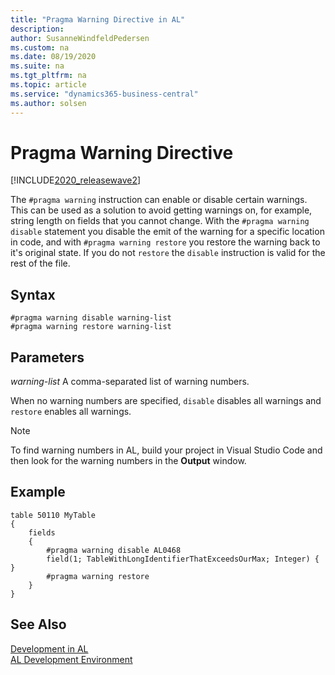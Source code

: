 ```yaml
---
title: "Pragma Warning Directive in AL"
description: 
author: SusanneWindfeldPedersen
ms.custom: na
ms.date: 08/19/2020
ms.suite: na
ms.tgt_pltfrm: na
ms.topic: article
ms.service: "dynamics365-business-central"
ms.author: solsen
---
```


# Pragma Warning Directive

[!INCLUDE[2020_releasewave2](../../includes/2020_releasewave2.md)]

The `#pragma warning` instruction can enable or disable certain warnings. This can be used as a solution to avoid getting warnings on, for example, string length on fields that you cannot change. With the `#pragma warning disable` statement you disable the emit of the warning for a specific location in code, and with `#pragma warning restore` you restore the warning back to it's original state. If you do not `restore` the `disable` instruction is valid for the rest of the file.

## Syntax

```
#pragma warning disable warning-list  
#pragma warning restore warning-list  
```

## Parameters

*warning-list* 
A comma-separated list of warning numbers.

When no warning numbers are specified, `disable` disables all warnings and `restore` enables all warnings.

> [!NOTE]  
> To find warning numbers in AL, build your project in Visual Studio Code and then look for the warning numbers in the **Output** window.


## Example

```
table 50110 MyTable
{
    fields
    {
        #pragma warning disable AL0468
        field(1; TableWithLongIdentifierThatExceedsOurMax; Integer) { }
        #pragma warning restore
    }
}
```

## See Also

[Development in AL](../devenv-dev-overview.md)  
[AL Development Environment](../devenv-reference-overview.md)
